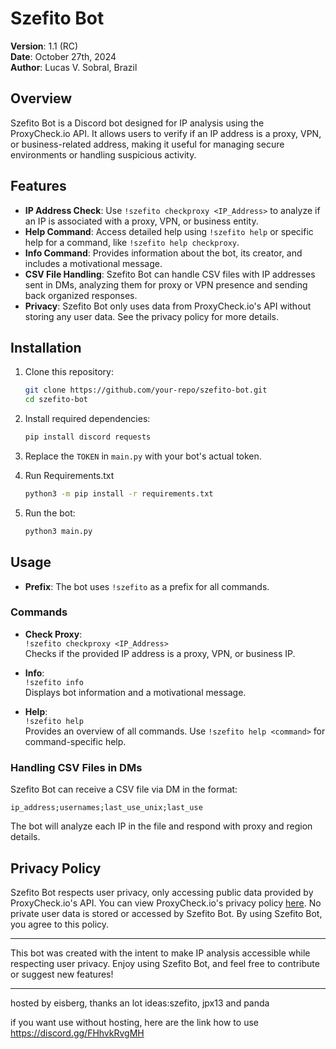 # Szefito Bot

**Version**: 1.1 (RC)  
**Date**: October 27th, 2024  
**Author**: Lucas V. Sobral, Brazil  

## Overview

Szefito Bot is a Discord bot designed for IP analysis using the ProxyCheck.io API. It allows users to verify if an IP address is a proxy, VPN, or business-related address, making it useful for managing secure environments or handling suspicious activity.

## Features

- **IP Address Check**: Use `!szefito checkproxy <IP_Address>` to analyze if an IP is associated with a proxy, VPN, or business entity.
- **Help Command**: Access detailed help using `!szefito help` or specific help for a command, like `!szefito help checkproxy`.
- **Info Command**: Provides information about the bot, its creator, and includes a motivational message.
- **CSV File Handling**: Szefito Bot can handle CSV files with IP addresses sent in DMs, analyzing them for proxy or VPN presence and sending back organized responses.
- **Privacy**: Szefito Bot only uses data from ProxyCheck.io's API without storing any user data. See the privacy policy for more details.

## Installation

1. Clone this repository:

   ```bash
   git clone https://github.com/your-repo/szefito-bot.git
   cd szefito-bot
   ```

2. Install required dependencies:

   ```bash
   pip install discord requests
   ```

3. Replace the `TOKEN` in `main.py` with your bot's actual token.

4. Run Requirements.txt
   ```bash
   python3 -m pip install -r requirements.txt
   ```

5. Run the bot:

   ```bash
   python3 main.py
   ```

## Usage

- **Prefix**: The bot uses `!szefito` as a prefix for all commands.

### Commands

- **Check Proxy**:  
  `!szefito checkproxy <IP_Address>`  
  Checks if the provided IP address is a proxy, VPN, or business IP.

- **Info**:  
  `!szefito info`  
  Displays bot information and a motivational message.

- **Help**:  
  `!szefito help`  
  Provides an overview of all commands. Use `!szefito help <command>` for command-specific help.

### Handling CSV Files in DMs

Szefito Bot can receive a CSV file via DM in the format:

```
ip_address;usernames;last_use_unix;last_use
```

The bot will analyze each IP in the file and respond with proxy and region details.

## Privacy Policy

Szefito Bot respects user privacy, only accessing public data provided by ProxyCheck.io's API. You can view ProxyCheck.io's privacy policy [here](https://proxycheck.io/privacy). No private user data is stored or accessed by Szefito Bot. By using Szefito Bot, you agree to this policy.

---

This bot was created with the intent to make IP analysis accessible while respecting user privacy. Enjoy using Szefito Bot, and feel free to contribute or suggest new features!

--- 

hosted by eisberg, thanks an lot
ideas:szefito, jpx13 and panda

if you want use without hosting, here are the link how to use
https://discord.gg/FHhvkRvgMH
